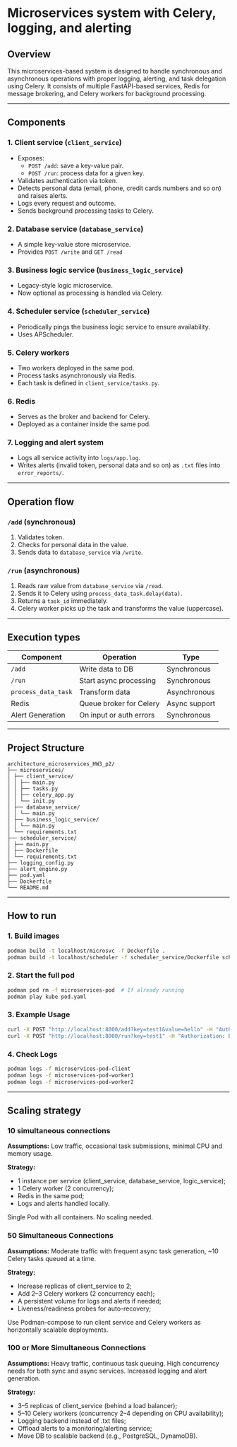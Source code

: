 # Microservices system with Celery, logging, and alerting

## Overview

This microservices-based system is designed to handle synchronous and asynchronous operations with proper logging, alerting, and task delegation using Celery. It consists of multiple FastAPI-based services, Redis for message brokering, and Celery workers for background processing.

---

## Components

### 1. **Client service (`client_service`)**
- Exposes:
  - `POST /add`: save a key-value pair.
  - `POST /run`: process data for a given key.
- Validates authentication via token.
- Detects personal data (email, phone, credit cards numbers and so on) and raises alerts.
- Logs every request and outcome.
- Sends background processing tasks to Celery.

### 2. **Database service (`database_service`)**
- A simple key-value store microservice.
- Provides `POST /write` and `GET /read`

### 3. **Business logic service (`business_logic_service`)**
- Legacy-style logic microservice.
- Now optional as processing is handled via Celery.

### 4. **Scheduler service (`scheduler_service`)**
- Periodically pings the business logic service to ensure availability.
- Uses APScheduler.

### 5. **Celery workers**
- Two workers deployed in the same pod.
- Process tasks asynchronously via Redis.
- Each task is defined in `client_service/tasks.py`.

### 6. **Redis**
- Serves as the broker and backend for Celery.
- Deployed as a container inside the same pod.

### 7. **Logging and alert system**
- Logs all service activity into `logs/app.log`.
- Writes alerts (invalid token, personal data and so on) as `.txt` files into `error_reports/`.

---

## Operation flow

### `/add` (synchronous)
1. Validates token.
2. Checks for personal data in the value.
3. Sends data to `database_service` via `/write`.

### `/run` (asynchronous)
1. Reads raw value from `database_service` via `/read`.
2. Sends it to Celery using `process_data_task.delay(data)`.
3. Returns a `task_id` immediately.
4. Celery worker picks up the task and transforms the value (uppercase).

---

## Execution types

| Component                 | Operation                | Type         |
|--------------------------|--------------------------|--------------|
| `/add`                   | Write data to DB         | Synchronous  |
| `/run`                   | Start async processing   | Synchronous  |
| `process_data_task`      | Transform data           | Asynchronous |
| Redis                    | Queue broker for Celery  | Async support |
| Alert Generation         | On input or auth errors  | Synchronous  |

---

## Project Structure
```
architecture_microservices_HW3_p2/
├── microservices/
│ ├── client_service/
│ │ ├── main.py
│ │ ├── tasks.py
│ │ ├── celery_app.py
│ │ └── init.py
│ ├── database_service/
│ │ └── main.py
│ ├── business_logic_service/
│ │ └── main.py
│ └── requirements.txt
├── scheduler_service/
│ ├── main.py
│ ├── Dockerfile
│ └── requirements.txt
├── logging_config.py
├── alert_engine.py
├── pod.yaml
├── Dockerfile
└── README.md
```

---

## How to run

### 1. **Build images**
```bash
podman build -t localhost/microsvc -f Dockerfile .
podman build -t localhost/scheduler -f scheduler_service/Dockerfile scheduler_service/
```

### 2. Start the full pod
```bash
podman pod rm -f microservices-pod  # If already running
podman play kube pod.yaml
```

### 3. Example Usage
```bash
curl -X POST "http://localhost:8000/add?key=test1&value=hello" -H "Authorization: Bearer SECRET_TOKEN"
curl -X POST "http://localhost:8000/run?key=test1" -H "Authorization: Bearer SECRET_TOKEN"
```

### 4. Check Logs
```bash
podman logs -f microservices-pod-client
podman logs -f microservices-pod-worker1
podman logs -f microservices-pod-worker2
```

---

## Scaling strategy

### 10 simultaneous connections

**Assumptions:** Low traffic, occasional task submissions, minimal CPU and memory usage.

**Strategy:**
- 1 instance per service (client_service, database_service, logic_service);
- 1 Celery worker (2 concurrency);
- Redis in the same pod;
- Logs and alerts handled locally.

Single Pod with all containers. No scaling needed.

### 50 Simultaneous Connections

**Assumptions:** Moderate traffic with frequent async task generation, ~10 Celery tasks queued at a time.

**Strategy:**
- Increase replicas of client_service to 2;
- Add 2–3 Celery workers (2 concurrency each);
- A persistent volume for logs and alerts if needed;
- Liveness/readiness probes for auto-recovery;

Use Podman-compose to run client service and Celery workers as horizontally scalable deployments.

### 100 or More Simultaneous Connections

**Assumptions:** Heavy traffic, continuous task queuing. High concurrency needs for both sync and async services. Increased logging and alert generation.

**Strategy:**
- 3–5 replicas of client_service (behind a load balancer);
- 5–10 Celery workers (concurrency 2–4 depending on CPU availability);
- Logging backend instead of .txt files;
- Offload alerts to a monitoring/alerting service;
- Move DB to scalable backend (e.g., PostgreSQL, DynamoDB).

